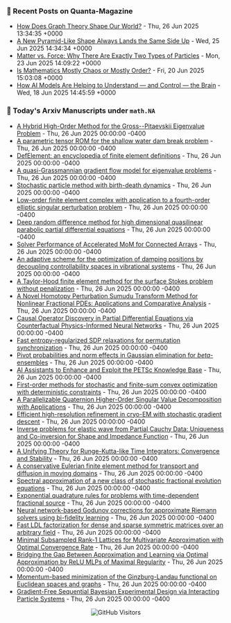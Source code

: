 ### 📝 Recent Posts on Quanta-Magazine
<!-- quanta starts -->
* <a href="https://www.quantamagazine.org/how-does-graph-theory-shape-our-world-20250626/">How Does Graph Theory Shape Our World?</a> - Thu, 26 Jun 2025 13:34:35 +0000
* <a href="https://www.quantamagazine.org/a-new-pyramid-like-shape-always-lands-the-same-side-up-20250625/">A New Pyramid-Like Shape Always Lands the Same Side Up</a> - Wed, 25 Jun 2025 14:34:34 +0000
* <a href="https://www.quantamagazine.org/matter-vs-force-why-there-are-exactly-two-types-of-particles-20250623/">Matter vs. Force: Why There Are Exactly Two Types of Particles</a> - Mon, 23 Jun 2025 14:09:22 +0000
* <a href="https://www.quantamagazine.org/is-mathematics-mostly-chaos-or-mostly-order-20250620/">Is Mathematics Mostly Chaos or Mostly Order?</a> - Fri, 20 Jun 2025 15:03:08 +0000
* <a href="https://www.quantamagazine.org/how-ai-models-are-helping-to-understand-and-control-the-brain-20250618/">How AI Models Are Helping to Understand — and Control — the Brain</a> - Wed, 18 Jun 2025 14:45:59 +0000
<!-- quanta ends -->


### 📝 Today's Arxiv Manuscripts under ``math.NA``
<!-- arxiv-math-na starts -->
* <a href="https://arxiv.org/abs/2506.19944">A Hybrid High-Order Method for the Gross--Pitaevskii Eigenvalue Problem</a> - Thu, 26 Jun 2025 00:00:00 -0400
* <a href="https://arxiv.org/abs/2506.20007">A parametric tensor ROM for the shallow water dam break problem</a> - Thu, 26 Jun 2025 00:00:00 -0400
* <a href="https://arxiv.org/abs/2506.20188">DefElement: an encyclopedia of finite element definitions</a> - Thu, 26 Jun 2025 00:00:00 -0400
* <a href="https://arxiv.org/abs/2506.20195">A quasi-Grassmannian gradient flow model for eigenvalue problems</a> - Thu, 26 Jun 2025 00:00:00 -0400
* <a href="https://arxiv.org/abs/2506.20201">Stochastic particle method with birth-death dynamics</a> - Thu, 26 Jun 2025 00:00:00 -0400
* <a href="https://arxiv.org/abs/2506.20240">Low-order finite element complex with application to a fourth-order elliptic singular perturbation problem</a> - Thu, 26 Jun 2025 00:00:00 -0400
* <a href="https://arxiv.org/abs/2506.20308">Deep random difference method for high dimensional quasilinear parabolic partial differential equations</a> - Thu, 26 Jun 2025 00:00:00 -0400
* <a href="https://arxiv.org/abs/2506.20350">Solver Performance of Accelerated MoM for Connected Arrays</a> - Thu, 26 Jun 2025 00:00:00 -0400
* <a href="https://arxiv.org/abs/2506.20372">An adaptive scheme for the optimization of damping positions by decoupling controllability spaces in vibrational systems</a> - Thu, 26 Jun 2025 00:00:00 -0400
* <a href="https://arxiv.org/abs/2506.20419">A Taylor-Hood finite element method for the surface Stokes problem without penalization</a> - Thu, 26 Jun 2025 00:00:00 -0400
* <a href="https://arxiv.org/abs/2506.20457">A Novel Homotopy Perturbation Sumudu Transform Method for Nonlinear Fractional PDEs: Applications and Comparative Analysis</a> - Thu, 26 Jun 2025 00:00:00 -0400
* <a href="https://arxiv.org/abs/2506.20181">Causal Operator Discovery in Partial Differential Equations via Counterfactual Physics-Informed Neural Networks</a> - Thu, 26 Jun 2025 00:00:00 -0400
* <a href="https://arxiv.org/abs/2506.20191">Fast entropy-regularized SDP relaxations for permutation synchronization</a> - Thu, 26 Jun 2025 00:00:00 -0400
* <a href="https://arxiv.org/abs/2506.20470">Pivot probabilities and norm effects in Gaussian elimination for $beta$-ensembles</a> - Thu, 26 Jun 2025 00:00:00 -0400
* <a href="https://arxiv.org/abs/2506.20608">AI Assistants to Enhance and Exploit the PETSc Knowledge Base</a> - Thu, 26 Jun 2025 00:00:00 -0400
* <a href="https://arxiv.org/abs/2506.20630">First-order methods for stochastic and finite-sum convex optimization with deterministic constraints</a> - Thu, 26 Jun 2025 00:00:00 -0400
* <a href="https://arxiv.org/abs/2309.05211">A Parallelizable Quaternion Higher-Order Singular Value Decomposition with Applications</a> - Thu, 26 Jun 2025 00:00:00 -0400
* <a href="https://arxiv.org/abs/2311.16100">Efficient high-resolution refinement in cryo-EM with stochastic gradient descent</a> - Thu, 26 Jun 2025 00:00:00 -0400
* <a href="https://arxiv.org/abs/2401.00236">Inverse problems for elastic wave from Partial Cauchy Data: Uniqueness and Co-inversion for Shape and Impedance Function</a> - Thu, 26 Jun 2025 00:00:00 -0400
* <a href="https://arxiv.org/abs/2402.13788">A Unifying Theory for Runge-Kutta-like Time Integrators: Convergence and Stability</a> - Thu, 26 Jun 2025 00:00:00 -0400
* <a href="https://arxiv.org/abs/2404.07130">A conservative Eulerian finite element method for transport and diffusion in moving domains</a> - Thu, 26 Jun 2025 00:00:00 -0400
* <a href="https://arxiv.org/abs/2406.19799">Spectral approximation of a new class of stochastic fractional evolution equations</a> - Thu, 26 Jun 2025 00:00:00 -0400
* <a href="https://arxiv.org/abs/2501.18395">Exponential quadrature rules for problems with time-dependent fractional source</a> - Thu, 26 Jun 2025 00:00:00 -0400
* <a href="https://arxiv.org/abs/2503.13248">Neural network-based Godunov corrections for approximate Riemann solvers using bi-fidelity learning</a> - Thu, 26 Jun 2025 00:00:00 -0400
* <a href="https://arxiv.org/abs/2504.20305">Fast LDL factorization for dense and sparse symmetric matrices over an arbitrary field</a> - Thu, 26 Jun 2025 00:00:00 -0400
* <a href="https://arxiv.org/abs/2506.07729">Minimal Subsampled Rank-1 Lattices for Multivariate Approximation with Optimal Convergence Rate</a> - Thu, 26 Jun 2025 00:00:00 -0400
* <a href="https://arxiv.org/abs/2409.12335">Bridging the Gap Between Approximation and Learning via Optimal Approximation by ReLU MLPs of Maximal Regularity</a> - Thu, 26 Jun 2025 00:00:00 -0400
* <a href="https://arxiv.org/abs/2501.00389">Momentum-based minimization of the Ginzburg-Landau functional on Euclidean spaces and graphs</a> - Thu, 26 Jun 2025 00:00:00 -0400
* <a href="https://arxiv.org/abs/2504.13320">Gradient-Free Sequential Bayesian Experimental Design via Interacting Particle Systems</a> - Thu, 26 Jun 2025 00:00:00 -0400
<!-- arxiv-math-na ends -->

<div align="center">
  
![GitHub Visitors](https://api.visitorbadge.io/api/visitors?path=https%3A%2F%2Fgithub.com%2Flowrank&label=profile%20views&labelColor=%231e1e2e&countColor=%23cba6f7)



</div>
